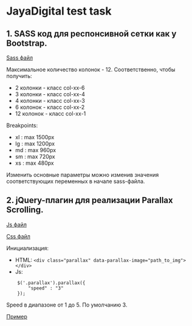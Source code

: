 # JayaDigital test task

## 1. SASS код для респонсивной сетки как у Bootstrap.

[Sass файл](https://github.com/IgorPototskyi/test-JayaDigital/blob/master/app/sass/_grid.sass)

Максимальное количество колонок - 12. Соответственно, чтобы получить:
- 2 колонки - класс col-xx-6
- 3 колонки - класс col-xx-4
- 4 колонки - класс col-xx-3
- 6 колонок - класс col-xx-2
- 12 колонок - класс col-xx-1

Breakpoints: 
- xl : max 1500px
- lg : max 1200px
- md : max 960px
- sm : max 720px
- xs : max 480px

Изменить основные параметры можно изменив значения соответствующих переменных в начале sass-файла.

## 2. jQuery-плагин для реализации Parallax Scrolling.

[Js файл](https://github.com/IgorPototskyi/test-JayaDigital/tree/master/app/libs/jquery/jquery.parallax.js)

[Css файл](https://github.com/IgorPototskyi/test-JayaDigital/tree/master/app/libs/jquery/jquery.parallax.css)

Инициализация: 
- HTML: `<div class="parallax" data-parallax-image="path_to_img"></div>`
- Js: 
```
	$('.parallax').parallax({
		"speed" : "3" 
	});
```
Speed в диапазоне от 1 до 5. По умолчанию 3.

[Пример](https://igorpototskyi.github.io/test-JayaDigital/app/)